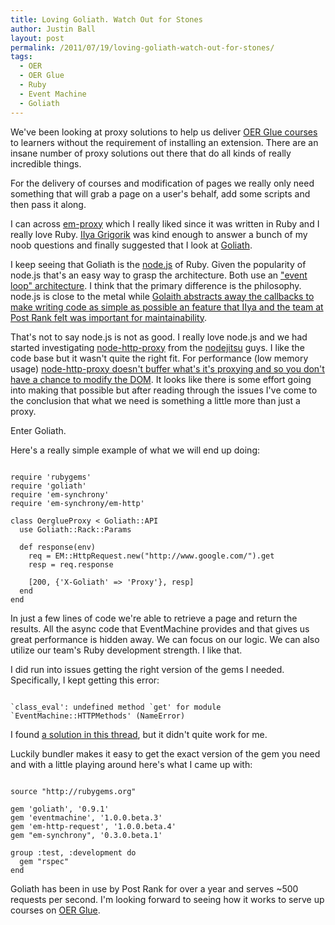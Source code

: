 ```yaml
---
title: Loving Goliath. Watch Out for Stones
author: Justin Ball
layout: post
permalink: /2011/07/19/loving-goliath-watch-out-for-stones/
tags:
  - OER
  - OER Glue
  - Ruby
  - Event Machine
  - Goliath
---
```


We've been looking at proxy solutions to help us deliver <a href="http://www.oerglue.com/courses">OER Glue courses</a> to learners without the requirement of installing an extension. There are an insane number of proxy solutions out there that do all kinds of really incredible things.

For the delivery of courses and modification of pages we really only need something that will grab a page on a user's behalf, add some scripts and then pass it along.

I can across <a href="https://github.com/igrigorik/em-proxy">em-proxy</a> which I really liked since it was written in Ruby and I really love Ruby. <a href="http://www.igvita.com/">IIya Grigorik</a> was kind enough to answer a bunch of my noob questions and finally suggested that I look at <a href="http://postrank-labs.github.com/goliath/">Goliath</a>.

I keep seeing that Goliath is the <a href="http://nodejs.org/">node.js</a> of Ruby. Given the popularity of node.js that's an easy way to grasp the architecture. Both use an <a href="http://en.wikipedia.org/wiki/Event_loop">"event loop" architecture</a>. I think that the primary difference is the philosophy. node.js is close to the metal while <a href="http://www.igvita.com/2011/03/08/goliath-non-blocking-ruby-19-web-server/">Golaith abstracts away the callbacks to make writing code as simple as possible an feature that IIya and the team at Post Rank felt was important for maintainability</a>.

That's not to say node.js is not as good. I really love node.js and we had started investigating <a href="node-http-proxy">node-http-proxy</a> from the <a href="http://www.nodejitsu.com/">nodejitsu</a> guys. I like the code base but it wasn't quite the right fit. For performance (low memory usage) <a href="https://github.com/nodejitsu/node-http-proxy/issues/58">node-http-proxy doesn't buffer what's it's proxying and so you don't have a chance to modify the DOM</a>. It looks like there is some effort going into making that possible but after reading through the issues I've come to the conclusion that what we need is something a little more than just a proxy.

Enter Goliath.

Here's a really simple example of what we will end up doing:
<pre><code class="ruby">
require 'rubygems'
require 'goliath'
require 'em-synchrony'
require 'em-synchrony/em-http'

class OerglueProxy < Goliath::API
  use Goliath::Rack::Params

  def response(env)
    req = EM::HttpRequest.new("http://www.google.com/").get
    resp = req.response

    [200, {'X-Goliath' => 'Proxy'}, resp]
  end
end
</pre></code>

In just a few lines of code we're able to retrieve a page and return the results. All the async code that EventMachine provides and that gives us great performance is hidden away. We can focus on our logic. We can also utilize our team's Ruby development strength. I like that.

I did run into issues getting the right version of the gems I needed. Specifically, I kept getting this error:
<pre><code class="ruby">
`class_eval': undefined method `get' for module `EventMachine::HTTPMethods' (NameError)
</pre></code>

I found <a href="https://github.com/igrigorik/em-synchrony/issues/29">a solution in this thread</a>, but it didn't quite work for me.

Luckily bundler makes it easy to get the exact version of the gem you need and with a little playing around here's what I came up with:

<pre><code class="ruby">
source "http://rubygems.org"

gem 'goliath', '0.9.1'
gem 'eventmachine', '1.0.0.beta.3'
gem 'em-http-request', '1.0.0.beta.4'
gem "em-synchrony", '0.3.0.beta.1'

group :test, :development do
  gem "rspec"
end
</pre></code>

Goliath has been in use by Post Rank for over a year and serves ~500 requests per second. I'm looking forward to seeing how it works to serve up courses on <a href="http://www.oerglue.com">OER Glue</a>.

